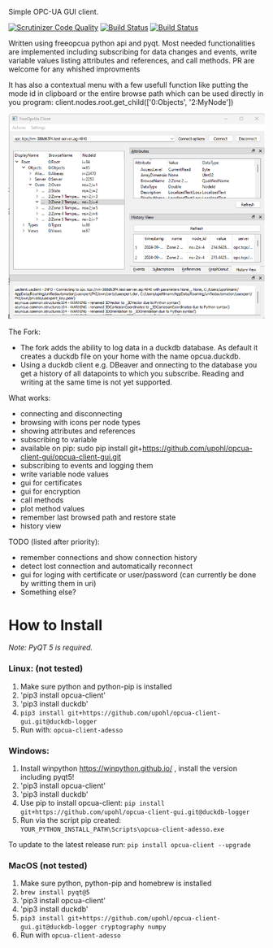 Simple OPC-UA GUI client.

[![Scrutinizer Code Quality](https://scrutinizer-ci.com/g/FreeOpcUa/opcua-client-gui/badges/quality-score.png?b=master)](https://scrutinizer-ci.com/g/FreeOpcUa/opcua-client-gui/?branch=master)
[![Build Status](https://travis-ci.org/FreeOpcUa/opcua-client-gui.svg?branch=master)](https://travis-ci.org/FreeOpcUa/opcua-client-gui)
[![Build Status](https://travis-ci.org/FreeOpcUa/opcua-widgets.svg?branch=master)](https://travis-ci.org/FreeOpcUa/opcua-widgets)

Written using freeopcua python api and pyqt. Most needed functionalities are implemented including subscribing for data changes and events, write variable values listing attributes and references, and call methods. PR are welcome for any whished improvments

It has also a contextual menu with a few usefull function like putting the mode id in clipboard or the entire browse path which can be used directly in you program: client.nodes.root.get_child(['0:Objects', '2:MyNode'])

![Screenshot](/screenshot.png?raw=true "Screenshot")

The Fork: 
* The fork adds the ability to log data in a duckdb database. As default it creates a duckdb file on your home with the name opcua.duckdb. 
* Using a duckdb client e.g. DBeaver and onnecting to the database you get a history of all datapoints to which you subscribe. Reading and writing at the same time is not yet supported.  

What works:
* connecting and disconnecting
* browsing with icons per node types
* showing attributes and references
* subscribing to variable
* available on pip: sudo pip install git+https://github.com/upohl/opcua-client-gui/opcua-client-gui.git
* subscribing to events and logging them
* write variable node values
* gui for certificates
* gui for encryption 
* call methods
* plot method values
* remember last browsed path and restore state
* history view

TODO (listed after priority):

* remember connections and show connection history
* detect lost connection and automatically reconnect 
* gui for loging with certificate or user/password (can currently be done by writting them in uri)
* Something else?

# How to Install  

*Note: PyQT 5 is required.*

### Linux: (not tested)

1. Make sure python and python-pip is installed
2. 'pip3 install opcua-client'
3. 'pip3 install duckdb'
4. `pip3 install git+https://github.com/upohl/opcua-client-gui.git@duckdb-logger`  
5. Run with: `opcua-client-adesso`  
  
### Windows:  

1. Install winpython https://winpython.github.io/ , install the version including pyqt5!
2. 'pip3 install opcua-client'
3. 'pip3 install duckdb'
4. Use pip to install opcua-client: `pip install git+https://github.com/upohl/opcua-client-gui.git@duckdb-logger`
5. Run via the script pip created: `YOUR_PYTHON_INSTALL_PATH\Scripts\opcua-client-adesso.exe`

To update to the latest release run: `pip install opcua-client --upgrade`

### MacOS (not tested)

1. Make sure python, python-pip and homebrew is installed
2. `brew install pyqt@5`
3. 'pip3 install opcua-client'
4. 'pip3 install duckdb'
5. `pip3 install git+https://github.com/upohl/opcua-client-gui.git@duckdb-logger cryptography numpy`
6. Run with `opcua-client-adesso`

